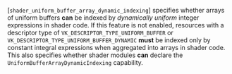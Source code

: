 [`shader_uniform_buffer_array_dynamic_indexing`] specifies whether arrays
of uniform buffers  **can**  be indexed by *dynamically uniform* integer
expressions in shader code.
If this feature is not enabled, resources with a descriptor type of
`VK_DESCRIPTOR_TYPE_UNIFORM_BUFFER` or
`VK_DESCRIPTOR_TYPE_UNIFORM_BUFFER_DYNAMIC` **must**  be indexed only by
constant integral expressions when aggregated into arrays in shader
code.
This also specifies whether shader modules  **can**  declare the
`UniformBufferArrayDynamicIndexing` capability.
